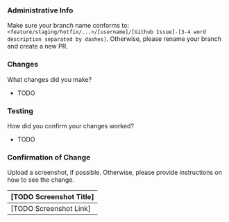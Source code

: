 ### Administrative Info

Make sure your branch name conforms to: `<feature/staging/hotfix/...>/[username]/[Github Issue]-[3-4 word description separated by dashes]`. Otherwise, please rename your branch and create a new PR.

### Changes

What changes did you make?

- TODO

### Testing

How did you confirm your changes worked?

- TODO

### Confirmation of Change

Upload a screenshot, if possible. Otherwise, please provide instructions on how to see the change.

| [TODO Screenshot Title] |
| ----------------------- |
| [TODO Screenshot Link]  |
